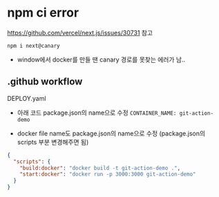 # npm ci error

https://github.com/vercel/next.js/issues/30731 참고

`npm i next@canary`

- window에서 docker를 만들 땐 canary 경로를 못찾는 에러가 남..

## .github workflow

DEPLOY.yaml

- 아래 코드 package.json의 name으로 수정
  `CONTAINER_NAME: git-action-demo`

- docker file name도 package.json의 name으로 수정 (package.json의 scripts 부분 변경해주면 됨)

```json
{
  "scripts": {
    "build:docker": "docker build -t git-action-demo .",
    "start:docker": "docker run -p 3000:3000 git-action-demo"
  }
}
```
